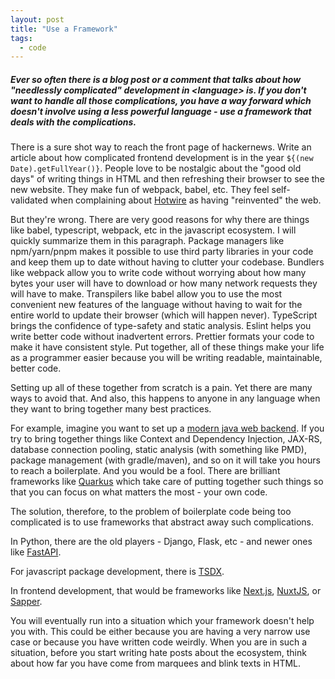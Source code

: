```yaml
---
layout: post
title: "Use a Framework"
tags:
  - code
---
```


##### Ever so often there is a blog post or a comment that talks about how "needlessly complicated" development in \<language> is. If you don't want to handle all those complications, you have a way forward which doesn't involve using a less powerful language - use a framework that deals with the complications. #####

There is a sure shot way to reach the front page of hackernews. Write an article about how complicated frontend development is in the year `${(new Date).getFullYear()}`. People love to be nostalgic about the "good old days" of writing things in HTML and then refreshing their browser to see the new website. They make fun of webpack, babel, etc. They feel self-validated when complaining about [Hotwire](https://hotwire.dev/) as having "reinvented" the web.

But they're wrong. There are very good reasons for why there are things like babel, typescript, webpack, etc in the javascript ecosystem. I will quickly summarize them in this paragraph. Package managers like npm/yarn/pnpm makes it possible to use third party libraries in your code and keep them up to date without having to clutter your codebase. Bundlers like webpack allow you to write code without worrying about how many bytes your user will have to download or how many network requests they will have to make. Transpilers like babel allow you to use the most convenient new features of the language without having to wait for the entire world to update their browser (which will happen never). TypeScript brings the confidence of type-safety and static analysis. Eslint helps you write better code without inadvertent errors. Prettier formats your code to make it have consistent style. Put together, all of these things make your life as a programmer easier because you will be writing readable, maintainable, better code.

Setting up all of these together from scratch is a pain. Yet there are many ways to avoid that. And also, this happens to anyone in any language when they want to bring together many best practices.

For example, imagine you want to set up a [modern java web backend](/java-web/). If you try to bring together things like Context and Dependency Injection, JAX-RS, database connection pooling, static analysis (with something like PMD), package management (with gradle/maven), and so on it will take you hours to reach a boilerplate. And you would be a fool. There are brilliant frameworks like [Quarkus](https://quarkus.io/) which take care of putting together such things so that you can focus on what matters the most - your own code.

The solution, therefore, to the problem of boilerplate code being too complicated is to use frameworks that abstract away such complications.

In Python, there are the old players - Django, Flask, etc - and newer ones like [FastAPI](https://fastapi.tiangolo.com/).

For javascript package development, there is [TSDX](https://tsdx.io/).

In frontend development, that would be frameworks like [Next.js](https://nextjs.org/), [NuxtJS](https://nuxtjs.org/), or [Sapper](https://sapper.svelte.dev/).

You will eventually run into a situation which your framework doesn't help you with. This could be either because you are having a very narrow use case or because you have written code weirdly. When you are in such a situation, before you start writing hate posts about the ecosystem, think about how far you have come from marquees and blink texts in HTML.
